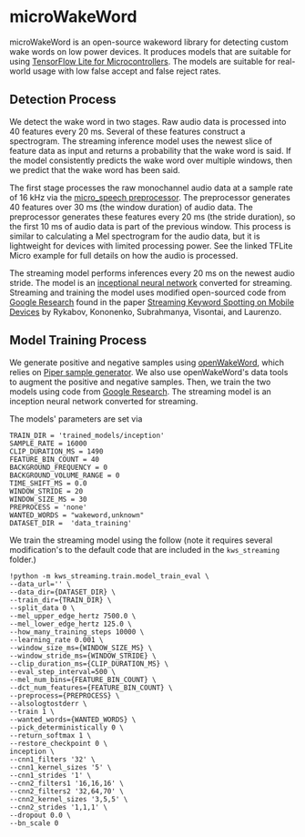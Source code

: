 # microWakeWord

microWakeWord is an open-source wakeword library for detecting custom wake words on low power devices. It produces models that are suitable for using [TensorFlow Lite for Microcontrollers](https://www.tensorflow.org/lite/microcontrollers). The models are suitable for real-world usage with low false accept and false reject rates.

## Detection Process

We detect the wake word in two stages. Raw audio data is processed into 40 features every 20 ms. Several of these features construct a spectrogram. The streaming inference model uses the newest slice of feature data as input and returns a probability that the wake word is said. If the model consistently predicts the wake word over multiple windows, then we predict that the wake word has been said.

The first stage processes the raw monochannel audio data at a sample rate of 16 kHz via the [micro_speech preprocessor](https://github.com/tensorflow/tflite-micro/tree/main/tensorflow/lite/micro/examples/micro_speech). The preprocessor generates 40 features over 30 ms (the window duration) of audio data. The preprocessor generates these features every 20 ms (the stride duration), so the first 10 ms of audio data is part of the previous window. This process is similar to calculating a Mel spectrogram for the audio data, but it is lightweight for devices with limited processing power. See the linked TFLite Micro example for full details on how the audio is processed.

The streaming model performs inferences every 20 ms on the newest audio stride. The model is an [inceptional neural network](https://towardsdatascience.com/a-simple-guide-to-the-versions-of-the-inception-network-7fc52b863202?gi=6bc760f44aef) converted for streaming. Streaming and training the model uses modified open-sourced code from [Google Research](https://github.com/google-research/google-research/tree/master/kws_streaming) found in the paper [Streaming Keyword Spotting on Mobile Devices](https://arxiv.org/pdf/2005.06720.pdf) by Rykabov, Kononenko, Subrahmanya, Visontai, and Laurenzo.

## Model Training Process

We generate positive and negative samples using [openWakeWord](https://github.com/dscripka/openWakeWord), which relies on [Piper sample generator](https://github.com/rhasspy/piper-sample-generator). We also use openWakeWord's data tools to augment the positive and negative samples. Then, we train the two models using code from [Google Research](https://github.com/google-research/google-research/tree/master/kws_streaming). The streaming model is an inception neural network converted for streaming.

The models' parameters are set via

```
TRAIN_DIR = 'trained_models/inception'
SAMPLE_RATE = 16000
CLIP_DURATION_MS = 1490
FEATURE_BIN_COUNT = 40
BACKGROUND_FREQUENCY = 0
BACKGROUND_VOLUME_RANGE = 0
TIME_SHIFT_MS = 0.0
WINDOW_STRIDE = 20
WINDOW_SIZE_MS = 30
PREPROCESS = 'none'
WANTED_WORDS = "wakeword,unknown"
DATASET_DIR =  'data_training'
```

We train the streaming model using the follow (note it requires several modification's to the default code that are included in the ``kws_streaming`` folder.)

```
!python -m kws_streaming.train.model_train_eval \
--data_url='' \
--data_dir={DATASET_DIR} \
--train_dir={TRAIN_DIR} \
--split_data 0 \
--mel_upper_edge_hertz 7500.0 \
--mel_lower_edge_hertz 125.0 \
--how_many_training_steps 10000 \
--learning_rate 0.001 \
--window_size_ms={WINDOW_SIZE_MS} \
--window_stride_ms={WINDOW_STRIDE} \
--clip_duration_ms={CLIP_DURATION_MS} \
--eval_step_interval=500 \
--mel_num_bins={FEATURE_BIN_COUNT} \
--dct_num_features={FEATURE_BIN_COUNT} \
--preprocess={PREPROCESS} \
--alsologtostderr \
--train 1 \
--wanted_words={WANTED_WORDS} \
--pick_deterministically 0 \
--return_softmax 1 \
--restore_checkpoint 0 \
inception \
--cnn1_filters '32' \
--cnn1_kernel_sizes '5' \
--cnn1_strides '1' \
--cnn2_filters1 '16,16,16' \
--cnn2_filters2 '32,64,70' \
--cnn2_kernel_sizes '3,5,5' \
--cnn2_strides '1,1,1' \
--dropout 0.0 \
--bn_scale 0
```